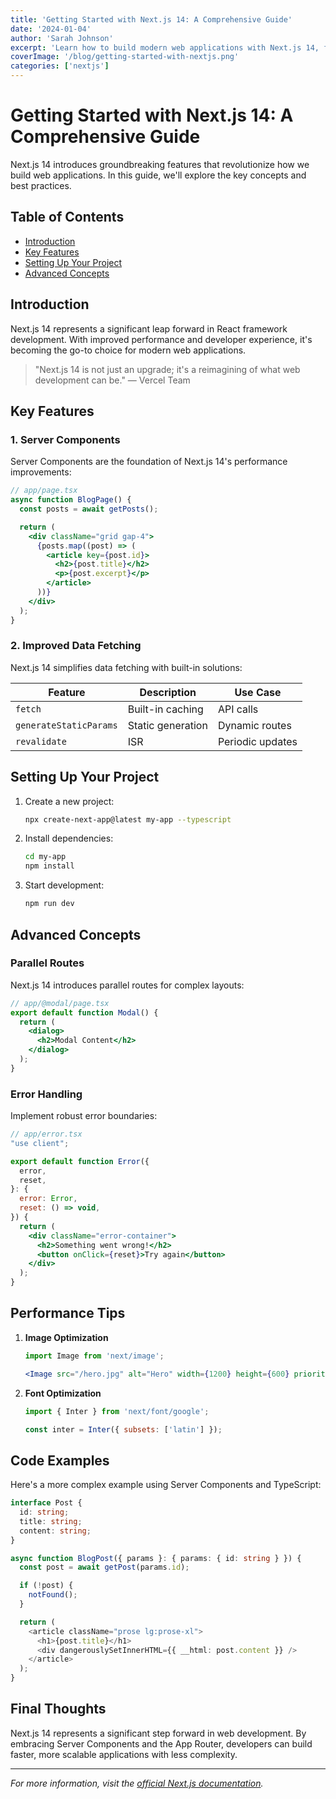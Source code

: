 ```yaml
---
title: 'Getting Started with Next.js 14: A Comprehensive Guide'
date: '2024-01-04'
author: 'Sarah Johnson'
excerpt: 'Learn how to build modern web applications with Next.js 14, featuring Server Components, App Router, and the latest best practices.'
coverImage: '/blog/getting-started-with-nextjs.png'
categories: ['nextjs']
---
```


# Getting Started with Next.js 14: A Comprehensive Guide

Next.js 14 introduces groundbreaking features that revolutionize how we build web applications. In this guide, we'll explore the key concepts and best practices.

## Table of Contents

- [Introduction](#introduction)
- [Key Features](#key-features)
- [Setting Up Your Project](#setting-up-your-project)
- [Advanced Concepts](#advanced-concepts)

## Introduction

Next.js 14 represents a significant leap forward in React framework development. With improved performance and developer experience, it's becoming the go-to choice for modern web applications.

> "Next.js 14 is not just an upgrade; it's a reimagining of what web development can be."
> — Vercel Team

## Key Features

### 1. Server Components

Server Components are the foundation of Next.js 14's performance improvements:

```jsx
// app/page.tsx
async function BlogPage() {
  const posts = await getPosts();

  return (
    <div className="grid gap-4">
      {posts.map((post) => (
        <article key={post.id}>
          <h2>{post.title}</h2>
          <p>{post.excerpt}</p>
        </article>
      ))}
    </div>
  );
}
```

### 2. Improved Data Fetching

Next.js 14 simplifies data fetching with built-in solutions:

| Feature                | Description       | Use Case         |
| ---------------------- | ----------------- | ---------------- |
| `fetch`                | Built-in caching  | API calls        |
| `generateStaticParams` | Static generation | Dynamic routes   |
| `revalidate`           | ISR               | Periodic updates |

## Setting Up Your Project

1. Create a new project:

   ```bash
   npx create-next-app@latest my-app --typescript
   ```

2. Install dependencies:

   ```bash
   cd my-app
   npm install
   ```

3. Start development:
   ```bash
   npm run dev
   ```

## Advanced Concepts

### Parallel Routes

Next.js 14 introduces parallel routes for complex layouts:

```jsx
// app/@modal/page.tsx
export default function Modal() {
  return (
    <dialog>
      <h2>Modal Content</h2>
    </dialog>
  );
}
```

### Error Handling

Implement robust error boundaries:

```jsx
// app/error.tsx
"use client";

export default function Error({
  error,
  reset,
}: {
  error: Error,
  reset: () => void,
}) {
  return (
    <div className="error-container">
      <h2>Something went wrong!</h2>
      <button onClick={reset}>Try again</button>
    </div>
  );
}
```

## Performance Tips

1. **Image Optimization**

   ```jsx
   import Image from 'next/image';

   <Image src="/hero.jpg" alt="Hero" width={1200} height={600} priority />;
   ```

2. **Font Optimization**

   ```jsx
   import { Inter } from 'next/font/google';

   const inter = Inter({ subsets: ['latin'] });
   ```

## Code Examples

Here's a more complex example using Server Components and TypeScript:

```typescript
interface Post {
  id: string;
  title: string;
  content: string;
}

async function BlogPost({ params }: { params: { id: string } }) {
  const post = await getPost(params.id);

  if (!post) {
    notFound();
  }

  return (
    <article className="prose lg:prose-xl">
      <h1>{post.title}</h1>
      <div dangerouslySetInnerHTML={{ __html: post.content }} />
    </article>
  );
}
```

## Final Thoughts

Next.js 14 represents a significant step forward in web development. By embracing Server Components and the App Router, developers can build faster, more scalable applications with less complexity.

---

_For more information, visit the [official Next.js documentation](https://nextjs.org/docs)._
